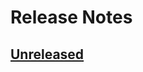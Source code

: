 # Release Notes

## [Unreleased](https://github.com/ixocreate/translation-package/compare/0.1.0...develop)
